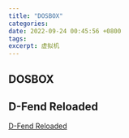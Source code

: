 ```yaml
---
title: "DOSBOX"
categories: 
date: 2022-09-24 00:45:56 +0800
tags: 
excerpt: 虚拟机
---
```




## DOSBOX



## D-Fend Reloaded

[D-Fend Reloaded](https://sourceforge.net/projects/dfendreloaded/files/)

